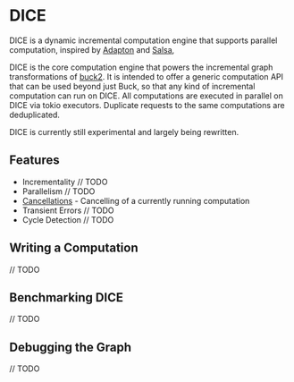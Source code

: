 # DICE

DICE is a dynamic incremental computation engine that supports parallel computation, inspired by
[Adapton](https://docs.rs/adapton/latest/adapton/) and [Salsa](https://github.com/salsa-rs/salsa),

DICE is the core computation engine that powers the incremental graph transformations of [buck2](https://github.com/facebook/buck2).
It is intended to offer a generic computation API that can be used beyond just Buck, so that any kind of incremental computation can run on DICE.
All computations are executed in parallel on DICE via tokio executors. Duplicate requests to the same computations are deduplicated.

DICE is currently still experimental and largely being rewritten.

## Features
- Incrementality // TODO
- Parallelism // TODO
- [Cancellations](cancellations.md) - Cancelling of a currently running computation
- Transient Errors // TODO
- Cycle Detection // TODO

## Writing a Computation
// TODO


## Benchmarking DICE
// TODO


## Debugging the Graph
// TODO
